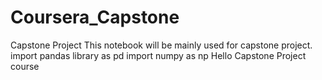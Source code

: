 # Coursera_Capstone
Capstone Project
This notebook will be mainly used for capstone project.
import pandas library as pd
import numpy as np
Hello Capstone Project course
